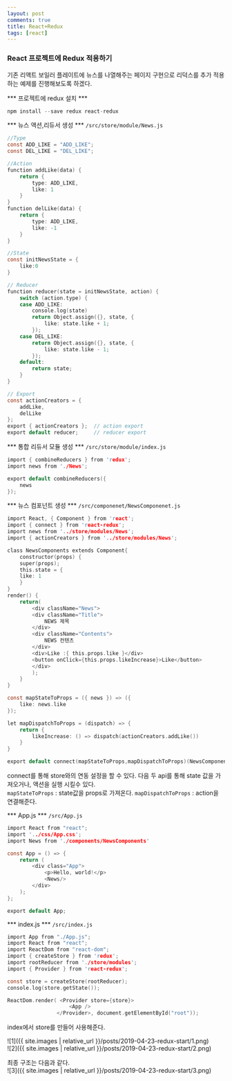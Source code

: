 ```yaml
---
layout: post
comments: true
title: React+Redux
tags: [react]
---
```


### React 프로젝트에 Redux 적용하기
기존 리액트 보일러 플레이트에 뉴스를 나열해주는 페이지 구현으로 리덕스를 추가 적용하는 예제를 진행해보도록 하겠다.  

*** 프로젝트에 redux 설치 ***
```c
npm install --save redux react-redux
```

*** 뉴스 액션,리듀서 생성 ***
`/src/store/module/News.js`
```c
//Type
const ADD_LIKE = "ADD_LIKE";
const DEL_LIKE = "DEL_LIKE";

//Action
function addLike(data) {
    return {
        type: ADD_LIKE,
        like: 1
    }
}
function delLike(data) {
    return {
        type: ADD_LIKE,
        like: -1
    }
}

//State
const initNewsState = {
    like:0
}

// Reducer
function reducer(state = initNewsState, action) {
    switch (action.type) {
    case ADD_LIKE:
        console.log(state)
        return Object.assign({}, state, {
            like: state.like + 1;
        });
    case DEL_LIKE:
        return Object.assign({}, state, {
            like: state.like - 1;
        });
    default:
        return state;
    }
}

// Export
const actionCreators = {
    addLike,
    delLike
};
export { actionCreators };  // action export
export default reducer;     // reducer export
```

*** 통합 리듀서 모듈 생성 ***
`/src/store/module/index.js`
```c
import { combineReducers } from 'redux';
import news from './News';

export default combineReducers({
    news
});
```

*** 뉴스 컴포넌트 생성 ***
`/src/componenet/NewsComponenet.js`
```c
import React, { Component } from 'react';
import { connect } from 'react-redux';
import news from '../store/modules/News';
import { actionCreators } from '../store/modules/News';

class NewsComponents extends Component{
    constructor(props) {
    super(props);
    this.state = {
    like: 1
    }
}
render() {
    return(
        <div className="News">
        <div className="Title">
            NEWS 제목
        </div>
        <div className="Contents">
            NEWS 컨텐츠
        </div>
        <div>Like :{ this.props.like }</div>
        <button onClick={this.props.likeIncrease}>Like</button>
        </div>
        );
    }
}

const mapStateToProps = ({ news }) => ({
    like: news.like
});

let mapDispatchToProps = (dispatch) => {
    return {
        likeIncrease: () => dispatch(actionCreators.addLike())
    }
}

export default connect(mapStateToProps,mapDispatchToProps)(NewsComponents);
```

connect를 통해 store와의 연동 설정을  할 수 있다.  다음 두 api를 통해  state 값을 가져오거나, 액션을 실행 시킬수 있다.  
`mapStateToProps`  :   state값을  props로 가져온다.
`mapDispatchToProps` :  action을 연결해준다.


*** App.js ***
`/src/App.js`
```c
import React from "react";
import '../css/App.css';
import News from './components/NewsComponents'

const App = () => {
    return (
        <div class="App">
            <p>Hello, world!</p>
            <News/>
        </div>
    );
};

export default App;
```

*** index.js ***
`/src/index.js`
```c
import App from "./App.js";
import React from "react";
import ReactDom from "react-dom";
import { createStore } from 'redux';
import rootReducer from './store/modules';
import { Provider } from 'react-redux';

const store = createStore(rootReducer);
console.log(store.getState());

ReactDom.render( <Provider store={store}>
                    <App />
                </Provider>, document.getElementById("root"));
```
index에서 store를 만들어 사용해준다.  



![1]({{ site.images | relative_url }}/posts/2019-04-23-redux-start/1.png)    
![2]({{ site.images | relative_url }}/posts/2019-04-23-redux-start/2.png)    

최종 구조는 다음과 같다.  
![3]({{ site.images | relative_url }}/posts/2019-04-23-redux-start/3.png)    
